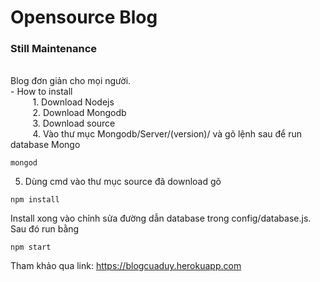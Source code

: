 # Opensource Blog
<h3>Still Maintenance</h3> </br>
Blog đơn giản cho mọi người.  </br>
- How to install </br>
&nbsp;&nbsp;&nbsp;&nbsp;&nbsp;&nbsp;&nbsp;&nbsp; 1. Download Nodejs </br>
&nbsp;&nbsp;&nbsp;&nbsp;&nbsp;&nbsp;&nbsp;&nbsp; 2. Download Mongodb </br>
&nbsp;&nbsp;&nbsp;&nbsp;&nbsp;&nbsp;&nbsp;&nbsp; 3. Download source </br>
&nbsp;&nbsp;&nbsp;&nbsp;&nbsp;&nbsp;&nbsp;&nbsp; 4. Vào thư mục Mongodb/Server/(version)/ và gõ lệnh sau để run database Mongo

```mongod```

5. Dùng cmd vào thư mục source đã download gõ

```npm install```

Install xong vào chỉnh sửa đường dẫn database trong config/database.js.  </br>
Sau đó run bằng 

```npm start```

Tham khảo qua link: https://blogcuaduy.herokuapp.com</br>
